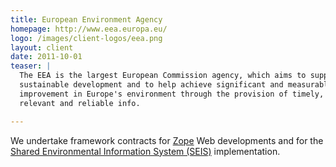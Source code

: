 ```yaml
---
title: European Environment Agency
homepage: http://www.eea.europa.eu/
logo: /images/client-logos/eea.png
layout: client
date: 2011-10-01
teaser: |
  The EEA is the largest European Commission agency, which aims to support 
  sustainable development and to help achieve significant and measurable
  improvement in Europe's environment through the provision of timely, targeted,
  relevant and reliable info.

---
```


We undertake framework contracts for [Zope][] Web developments and for the
[Shared Environmental Information System (SEIS)][seis] implementation.

[zope]: http://www.zope.org
[seis]: http://www.eionet.europa.eu/seis/
